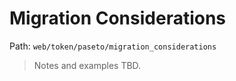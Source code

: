 # Migration Considerations

Path: `web/token/paseto/migration_considerations`

> Notes and examples TBD.
